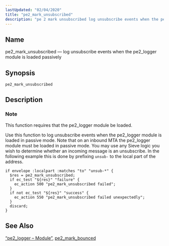 ```yaml
---
lastUpdated: "02/04/2020"
title: "pe2_mark_unsubscribed"
description: "pe 2 mark unsubscribed log unsubscribe events when the pe 2 logger module is loaded passively pe 2 mark unsubscribed This function requires that the pe 2 logger module be loaded Use this function to log unsubscribe events when the pe 2 logger module is loaded in passive mode Note..."
---
```


<a name="sieve.ref.pe2_mark_unsubscribed"></a> 
## Name

pe2_mark_unsubscribed — log unsubscribe events when the pe2_logger module is loaded passively

## Synopsis

`pe2_mark_unsubscribed`

<a name="idp31065808"></a> 
## Description

### Note

This function requires that the pe2_logger module be loaded.

Use this function to log unsubscribe events when the pe2_logger module is loaded in passive mode. Note that on an inbound MTA the pe2_logger module must be loaded in passive mode. You may use any Sieve logic you wish to determine whether an incoming message is an unsubscribe. In the following example this is done by prefixing `unsub-` to the local part of the address.

<a name="idp31068960"></a> 


```
if envelope :localpart :matches "to" "unsub-*" {
  $res = pe2_mark_unsubscribed;
  if ec_test "${res}" "failure" {
    ec_action 500 "pe2_mark_unsubscribed failed";
  }
  if not ec_test "${res}" "success" {
    ec_action 550 "pe2_mark_unsubscribed failed unexpectedly";
  }
  discard;
}
```

<a name="idp31071248"></a> 
## See Also

[“pe2_logger – Module”](/momentum/3/3-reference/modules-pe-2-logger), [pe2_mark_bounced](/momentum/3/3-reference/sieve-ref-pe-2-mark-bounced)